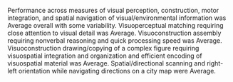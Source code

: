 Performance across measures of visual perception, construction, motor integration, and spatial navigation of visual/environmental information was Average overall with some variability.
Visuoperceptual matching requiring close attention to visual detail was Average.
Visuoconstruction assembly requiring nonverbal reasoning and quick processing speed was Average.
Visuoconstruction drawing/copying of a complex figure requiring visuospatial integration and organization and efficient encoding of visuospatial material was Average.
Spatial/directional scanning and right-left orientation while navigating directions on a city map were Average.
